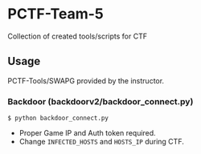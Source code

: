 # PCTF-Team-5
Collection of created tools/scripts for CTF

## Usage
PCTF-Tools/SWAPG provided by the instructor.

### Backdoor (backdoorv2/backdoor_connect.py)
``` 
$ python backdoor_connect.py
```
- Proper Game IP and Auth token required.
- Change `INFECTED_HOSTS` and `HOSTS_IP` during CTF.
